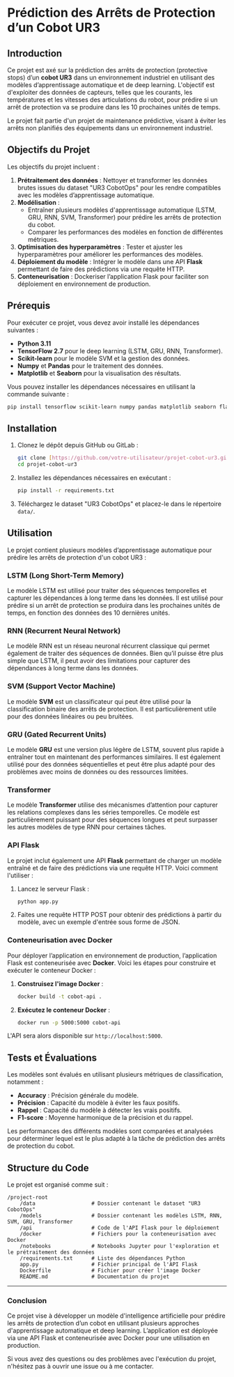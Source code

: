 # Prédiction des Arrêts de Protection d’un Cobot UR3

## Introduction

Ce projet est axé sur la prédiction des arrêts de protection (protective stops) d’un **cobot UR3** dans un environnement industriel en utilisant des modèles d’apprentissage automatique et de deep learning. L'objectif est d'exploiter des données de capteurs, telles que les courants, les températures et les vitesses des articulations du robot, pour prédire si un arrêt de protection va se produire dans les 10 prochaines unités de temps.

Le projet fait partie d'un projet de maintenance prédictive, visant à éviter les arrêts non planifiés des équipements dans un environnement industriel.

## Objectifs du Projet

Les objectifs du projet incluent :
1. **Prétraitement des données** : Nettoyer et transformer les données brutes issues du dataset "UR3 CobotOps" pour les rendre compatibles avec les modèles d’apprentissage automatique.
2. **Modélisation** :
   - Entraîner plusieurs modèles d'apprentissage automatique (LSTM, GRU, RNN, SVM, Transformer) pour prédire les arrêts de protection du cobot.
   - Comparer les performances des modèles en fonction de différentes métriques.
3. **Optimisation des hyperparamètres** : Tester et ajuster les hyperparamètres pour améliorer les performances des modèles.
4. **Déploiement du modèle** : Intégrer le modèle dans une API **Flask** permettant de faire des prédictions via une requête HTTP.
5. **Conteneurisation** : Dockeriser l’application Flask pour faciliter son déploiement en environnement de production.

## Prérequis

Pour exécuter ce projet, vous devez avoir installé les dépendances suivantes :

- **Python 3.11**
- **TensorFlow 2.7** pour le deep learning (LSTM, GRU, RNN, Transformer).
- **Scikit-learn** pour le modèle SVM et la gestion des données.
- **Numpy** et **Pandas** pour le traitement des données.
- **Matplotlib** et **Seaborn** pour la visualisation des résultats.

Vous pouvez installer les dépendances nécessaires en utilisant la commande suivante :

```bash
pip install tensorflow scikit-learn numpy pandas matplotlib seaborn flask
```

## Installation

1. Clonez le dépôt depuis GitHub ou GitLab :
   
   ```bash
   git clone [https://github.com/votre-utilisateur/projet-cobot-ur3.git](https://github.com/Garehmalika/Prediction-of-Protection-Stops-for-a-Cobot.git)
   cd projet-cobot-ur3
   ```

2. Installez les dépendances nécessaires en exécutant :

   ```bash
   pip install -r requirements.txt
   ```

3. Téléchargez le dataset "UR3 CobotOps" et placez-le dans le répertoire `data/`.

## Utilisation

Le projet contient plusieurs modèles d’apprentissage automatique pour prédire les arrêts de protection d'un cobot UR3 :

### LSTM (Long Short-Term Memory)

Le modèle LSTM est utilisé pour traiter des séquences temporelles et capturer les dépendances à long terme dans les données. Il est utilisé pour prédire si un arrêt de protection se produira dans les prochaines unités de temps, en fonction des données des 10 dernières unités.

### RNN (Recurrent Neural Network)

Le modèle RNN est un réseau neuronal récurrent classique qui permet également de traiter des séquences de données. Bien qu’il puisse être plus simple que LSTM, il peut avoir des limitations pour capturer des dépendances à long terme dans les données.

### SVM (Support Vector Machine)

Le modèle **SVM** est un classificateur qui peut être utilisé pour la classification binaire des arrêts de protection. Il est particulièrement utile pour des données linéaires ou peu bruitées.

### GRU (Gated Recurrent Units)

Le modèle **GRU** est une version plus légère de LSTM, souvent plus rapide à entraîner tout en maintenant des performances similaires. Il est également utilisé pour des données séquentielles et peut être plus adapté pour des problèmes avec moins de données ou des ressources limitées.

### Transformer

Le modèle **Transformer** utilise des mécanismes d’attention pour capturer les relations complexes dans les séries temporelles. Ce modèle est particulièrement puissant pour des séquences longues et peut surpasser les autres modèles de type RNN pour certaines tâches.

### API Flask

Le projet inclut également une API **Flask** permettant de charger un modèle entraîné et de faire des prédictions via une requête HTTP. Voici comment l'utiliser :

1. Lancez le serveur Flask :

   ```bash
   python app.py
   ```

2. Faites une requête HTTP POST pour obtenir des prédictions à partir du modèle, avec un exemple d'entrée sous forme de JSON.

### Conteneurisation avec Docker

Pour déployer l’application en environnement de production, l’application Flask est conteneurisée avec **Docker**. Voici les étapes pour construire et exécuter le conteneur Docker :

1. **Construisez l'image Docker** :

   ```bash
   docker build -t cobot-api .
   ```

2. **Exécutez le conteneur Docker** :

   ```bash
   docker run -p 5000:5000 cobot-api
   ```

L'API sera alors disponible sur `http://localhost:5000`.

## Tests et Évaluations

Les modèles sont évalués en utilisant plusieurs métriques de classification, notamment :

- **Accuracy** : Précision générale du modèle.
- **Précision** : Capacité du modèle à éviter les faux positifs.
- **Rappel** : Capacité du modèle à détecter les vrais positifs.
- **F1-score** : Moyenne harmonique de la précision et du rappel.

Les performances des différents modèles sont comparées et analysées pour déterminer lequel est le plus adapté à la tâche de prédiction des arrêts de protection du cobot.

## Structure du Code

Le projet est organisé comme suit :

```
/project-root
    /data                  # Dossier contenant le dataset "UR3 CobotOps"
    /models                # Dossier contenant les modèles LSTM, RNN, SVM, GRU, Transformer
    /api                   # Code de l'API Flask pour le déploiement
    /docker                # Fichiers pour la conteneurisation avec Docker
    /notebooks             # Notebooks Jupyter pour l'exploration et le prétraitement des données
    /requirements.txt      # Liste des dépendances Python
    app.py                 # Fichier principal de l'API Flask
    Dockerfile             # Fichier pour créer l'image Docker
    README.md              # Documentation du projet
```





---

### Conclusion

Ce projet vise à développer un modèle d'intelligence artificielle pour prédire les arrêts de protection d’un cobot en utilisant plusieurs approches d'apprentissage automatique et deep learning. L’application est déployée via une API Flask et conteneurisée avec Docker pour une utilisation en production.

Si vous avez des questions ou des problèmes avec l'exécution du projet, n'hésitez pas à ouvrir une issue ou à me contacter.


